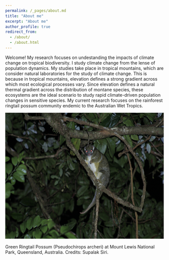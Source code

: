 ```yaml
---
permalink: /_pages/about.md
title: "About me"
excerpt: "About me"
author_profile: true
redirect_from: 
  - /about/
  - /about.html
---
```

Welcome! 
My research focuses on undestanding the impacts of climate change on tropical biodiversity. I study climate change from the lense of population dynamics. My studies take place in tropical mountains, which are consider natural laboratories for the study of climate change. This is because in tropical mountains, elevation defines a strong gradient across which most ecological processes vary. Since elevation defines a natural thermal gradient across the distribution of montane species, these ecosystems are the ideal scenario to study rapid climate-driven population changes in sensitive species.
My current research focuses on the rainforest ringtail possum community endemic to the Australian Wet Tropics.

<p align="center">
  <img src="https://github.com/AlejandroFuentePinero/alejandrofuentepinero.github.io/blob/master/images/_MG_3336.JPG" width="600" height="400" alt="Green Ringtail Possum."/>
</p>
Green Ringtail Possum (Pseudochirops archeri) at Mount Lewis National Park, Queensland, Australia. Credits: Supalak Siri.
